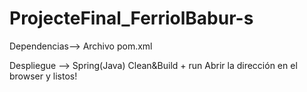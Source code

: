 # ProjecteFinal_FerriolBabur-s

Dependencias--> Archivo pom.xml

Despliegue --> Spring(Java)
Clean&Build + run
Abrir la dirección en el browser y listos!
